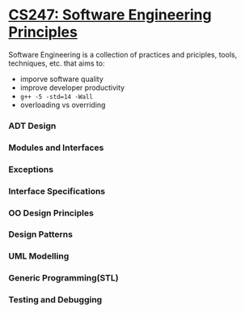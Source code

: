 # [CS247: Software Engineering Principles](https://www.student.cs.uwaterloo.ca/~cs247/current/general.shtml)
Software Engineering is a collection of practices and priciples, tools, techniques, etc. that aims to:
- imporve software quality
- improve developer productivity
- `g++ -5 -std=14 -Wall`
- overloading vs overriding

### ADT Design

### Modules and Interfaces

### Exceptions

### Interface Specifications

### OO Design Principles

### Design Patterns

### UML Modelling

### Generic Programming(STL)

### Testing and Debugging
